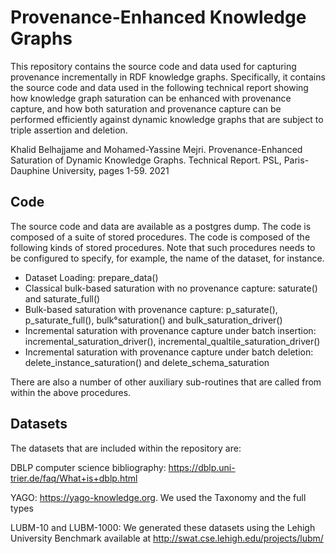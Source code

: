 # Provenance-Enhanced Knowledge Graphs

This repository contains the source code and data used for capturing provenance incrementally in RDF knowledge graphs. Specifically, it contains the source code and data used in the following technical report showing how knowledge graph saturation can be enhanced with provenance capture, and how both saturation and provenance capture can be performed efficiently against dynamic knowledge graphs that are subject to triple assertion and deletion. 


Khalid Belhajjame and Mohamed-Yassine Mejri. Provenance-Enhanced Saturation of Dynamic Knowledge Graphs. Technical Report. PSL, Paris-Dauphine University, pages 1-59. 2021

## Code
The source code and data are available as a postgres dump. The code is composed of a suite of stored procedures. The code is composed of the following kinds of stored procedures. Note that such procedures needs to be configured to specify, for example, the name of the dataset, for instance.

- Dataset Loading: prepare_data()
- Classical bulk-based saturation with no provenance capture: saturate() and saturate_full()
- Bulk-based saturation with provenance capture: p_saturate(), p_saturate_full(), bulk°saturation() and bulk_saturation_driver()
- Incremental saturation with provenance capture under batch insertion: incremental_saturation_driver(), incremental_qualtile_saturation_driver() 
- Incremental saturation with provenance capture under batch deletion: delete_instance_saturation() and delete_schema_saturation

There are also a number of other auxiliary sub-routines that are called from within the above procedures.

## Datasets

The datasets that are included within the repository are:

DBLP computer science bibliography: https://dblp.uni-trier.de/faq/What+is+dblp.html

YAGO: https://yago-knowledge.org. We used the Taxonomy and the full types

LUBM-10 and LUBM-1000: We generated these datasets using the Lehigh University Benchmark available at http://swat.cse.lehigh.edu/projects/lubm/



